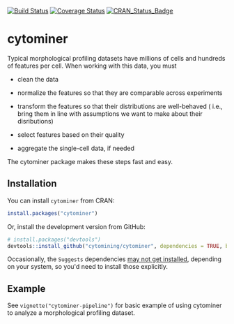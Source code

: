 [![Build Status](https://travis-ci.org/cytomining/cytominer.png?branch=master)](https://travis-ci.org/cytomining/cytominer) [![Coverage Status](https://img.shields.io/codecov/c/github/cytomining/cytominer/master.svg)](https://codecov.io/github/cytomining/cytominer?branch=master) [![CRAN\_Status\_Badge](https://www.r-pkg.org/badges/version/cytominer)](https://cran.r-project.org/package=cytominer)

cytominer
=========

Typical morphological profiling datasets have millions of cells and hundreds of features per cell. When working with this data, you must

-   clean the data

-   normalize the features so that they are comparable across experiments

-   transform the features so that their distributions are well-behaved ( i.e., bring them in line with assumptions we want to make about their disributions)

-   select features based on their quality

-   aggregate the single-cell data, if needed

The cytominer package makes these steps fast and easy.

Installation
------------

You can install `cytominer` from CRAN:

``` r
install.packages("cytominer")
```

Or, install the development version from GitHub:

``` r
# install.packages("devtools")
devtools::install_github("cytomining/cytominer", dependencies = TRUE, build_vignettes = TRUE)
```

Occasionally, the `Suggests` dependencies [may not get installed](https://github.com/hadley/devtools/issues/1370), depending on your system, so you'd need to install those explicitly.

Example
-------

See `vignette("cytominer-pipeline")` for basic example of using cytominer to analyze a morphological profiling dataset.
